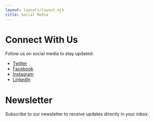 ```yaml
---
layout: layouts/layout.njk
title: Social Media
---
```


# Connect With Us

Follow us on social media to stay updated:

- [Twitter](#)
- [Facebook](#)
- [Instagram](#)
- [LinkedIn](#)

# Newsletter

Subscribe to our newsletter to receive updates directly in your inbox.
